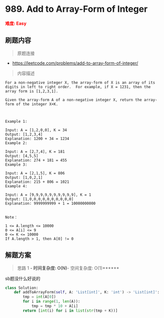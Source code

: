 # 989. Add to Array-Form of Integer

**<font color=red>难度: Easy</font>**

## 刷题内容

> 原题连接

* https://leetcode.com/problems/add-to-array-form-of-integer/

> 内容描述

```
For a non-negative integer X, the array-form of X is an array of its digits in left to right order.  For example, if X = 1231, then the array form is [1,2,3,1].

Given the array-form A of a non-negative integer X, return the array-form of the integer X+K.

 

Example 1:

Input: A = [1,2,0,0], K = 34
Output: [1,2,3,4]
Explanation: 1200 + 34 = 1234
Example 2:

Input: A = [2,7,4], K = 181
Output: [4,5,5]
Explanation: 274 + 181 = 455
Example 3:

Input: A = [2,1,5], K = 806
Output: [1,0,2,1]
Explanation: 215 + 806 = 1021
Example 4:

Input: A = [9,9,9,9,9,9,9,9,9,9], K = 1
Output: [1,0,0,0,0,0,0,0,0,0,0]
Explanation: 9999999999 + 1 = 10000000000
 

Note：

1 <= A.length <= 10000
0 <= A[i] <= 9
0 <= K <= 10000
If A.length > 1, then A[0] != 0
```

## 解题方案

> 思路 1
******- 时间复杂度: O(N)******- 空间复杂度: O(1)******

sb题没什么好说的

```python
class Solution:
    def addToArrayForm(self, A: 'List[int]', K: 'int') -> 'List[int]':
        tmp = int(A[0])
        for i in range(1, len(A)):
            tmp = tmp * 10 + A[i]
        return [int(i) for i in list(str(tmp + K))]
```















